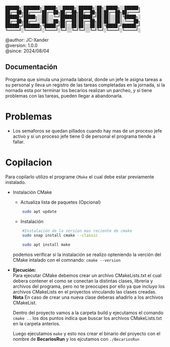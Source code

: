 ```
██████╗░███████╗░█████╗░░█████╗░██████╗░██╗░█████╗░░██████╗
██╔══██╗██╔════╝██╔══██╗██╔══██╗██╔══██╗██║██╔══██╗██╔════╝
██████╦╝█████╗░░██║░░╚═╝███████║██████╔╝██║██║░░██║╚█████╗░
██╔══██╗██╔══╝░░██║░░██╗██╔══██║██╔══██╗██║██║░░██║░╚═══██╗
██████╦╝███████╗╚█████╔╝██║░░██║██║░░██║██║╚█████╔╝██████╔╝
╚═════╝░╚══════╝░╚════╝░╚═╝░░╚═╝╚═╝░░╚═╝╚═╝░╚════╝░╚═════╝░
```

@author: JC-Xander<br>
@version: 1.0.0<br>
@since:  2024/08/04

## Documentación
Programa que simula una jornada laboral, donde un jefe le asigna tareas a su personal y lleva un registro de las tareas completadas en la jornada, si la nornada esta por terminar los becarios realizan un parcheo, y si tiene problemas con las tareas, pueden llegar a abandonarla.

# Problemas
- Los semaforos se quedan pillados cuando hay mas de un proceso jefe activo y si un proceso jefe tiene 0 de personal el programa tiende a fallar.

# Copilacion
Para copilarlo utilizo el programe `CMake` el cual debe estar previamente instalado.
- Instalación CMake
    - Actualiza lista de paquetes (Opcional)
    ```sh
        sudo apt update
    ``` 
    - Instalación
    ```sh
        #Instalación de la version mas reciente de cmake
        sudo snap install cmake --classic

        sudo apt install make
    ```
    podemos verificar si la instalación se realizo opteniendo la verción del CMake intalado con el comnando: `cmake --version`

- __Ejecución:__<br>
    Para ejecutar CMake debemos crear un archivo CMakeLists.txt el cual debera contener el como se conectan la distintas clases, libreria y archivos del programa, pero no te preocupes por ello ya que incluyo los archivos CMakeLists en el proyectos vinculando las clases creadas.
    <br>
    __Nota__ En caso de crear una nueva clase deberas añadirlo a los archivos CMakeList.

    Dentro del proyecto vamos a la carpeta build y ejecutamos el comando `cmake ..` los dos puntos indica que buscar los archivos CMakeLists.txt en la carpeta anterios.

    Luego ejecutamos `make` y esto nos crear el binario del proyecto con el nombre de **BecariosRun** y los ejcutamos con  `./BecariosRun`


